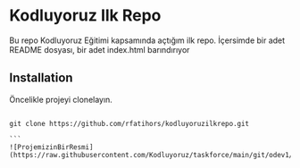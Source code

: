 # Kodluyoruz Ilk Repo
Bu repo Kodluyoruz Eğitimi kapsamında açtığım ilk repo. İçersimde bir adet README dosyası, bir adet index.html barındırıyor

## Installation

Öncelikle projeyi clonelayın. 

````

git clone https://github.com/rfatihors/kodluyoruzilkrepo.git

```
![ProjemizinBirResmi](https://raw.githubusercontent.com/Kodluyoruz/taskforce/main/git/odev1/figures/markdown.png)
